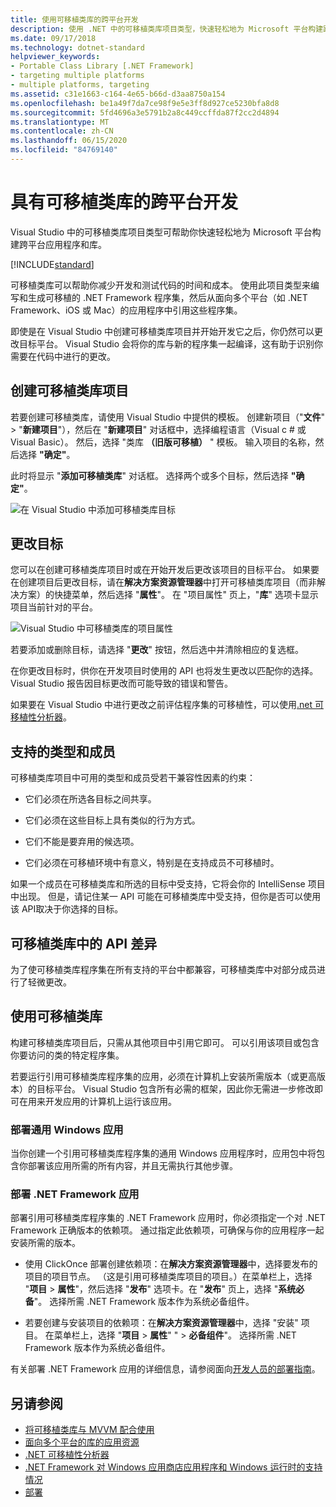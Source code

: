 ```yaml
---
title: 使用可移植类库的跨平台开发
description: 使用 .NET 中的可移植类库项目类型，快速轻松地为 Microsoft 平台构建跨平台应用程序和库。
ms.date: 09/17/2018
ms.technology: dotnet-standard
helpviewer_keywords:
- Portable Class Library [.NET Framework]
- targeting multiple platforms
- multiple platforms, targeting
ms.assetid: c31e1663-c164-4e65-b66d-d3aa8750a154
ms.openlocfilehash: be1a49f7da7ce98f9e5e3ff8d927ce5230bfa8d8
ms.sourcegitcommit: 5fd4696a3e5791b2a8c449ccffda87f2cc2d4894
ms.translationtype: MT
ms.contentlocale: zh-CN
ms.lasthandoff: 06/15/2020
ms.locfileid: "84769140"
---
```

# <a name="cross-platform-development-with-the-portable-class-library"></a>具有可移植类库的跨平台开发

Visual Studio 中的可移植类库项目类型可帮助你快速轻松地为 Microsoft 平台构建跨平台应用程序和库。

[!INCLUDE[standard](../../../includes/pcl-to-standard.md)]

可移植类库可以帮助你减少开发和测试代码的时间和成本。 使用此项目类型来编写和生成可移植的 .NET Framework 程序集，然后从面向多个平台（如 .NET Framework、iOS 或 Mac）的应用程序中引用这些程序集。

即使是在 Visual Studio 中创建可移植类库项目并开始开发它之后，你仍然可以更改目标平台。 Visual Studio 会将你的库与新的程序集一起编译，这有助于识别你需要在代码中进行的更改。

## <a name="create-a-portable-class-library-project"></a>创建可移植类库项目

若要创建可移植类库，请使用 Visual Studio 中提供的模板。 创建新项目（"**文件**"  >  "**新建项目**"），然后在 "**新建项目**" 对话框中，选择编程语言（Visual c # 或 Visual Basic）。 然后，选择 "类库 **（旧版可移植）** " 模板。 输入项目的名称，然后选择 **"确定"**。

此时将显示 "**添加可移植类库**" 对话框。 选择两个或多个目标，然后选择 **"确定"**。

![在 Visual Studio 中添加可移植类库目标](media/add-portable-class-library.png)

## <a name="change-targets"></a>更改目标

您可以在创建可移植类库项目时或在开始开发后更改该项目的目标平台。 如果要在创建项目后更改目标，请在**解决方案资源管理器**中打开可移植类库项目（而非解决方案）的快捷菜单，然后选择 "**属性**"。 在 "项目属性" 页上，"**库**" 选项卡显示项目当前针对的平台。

![Visual Studio 中可移植类库的项目属性](media/pcl-project-properties.png)

若要添加或删除目标，请选择 "**更改**" 按钮，然后选中并清除相应的复选框。

在你更改目标时，供你在开发项目时使用的 API 也将发生更改以匹配你的选择。 Visual Studio 报告因目标更改而可能导致的错误和警告。

如果要在 Visual Studio 中进行更改之前评估程序集的可移植性，可以使用[.net 可移植性分析器](https://marketplace.visualstudio.com/items?itemName=ConnieYau.NETPortabilityAnalyzer)。

## <a name="supported-types-and-members"></a>支持的类型和成员

可移植类库项目中可用的类型和成员受若干兼容性因素的约束：

- 它们必须在所选各目标之间共享。

- 它们必须在这些目标上具有类似的行为方式。

- 它们不能是要弃用的候选项。

- 它们必须在可移植环境中有意义，特别是在支持成员不可移植时。

如果一个成员在可移植类库和所选的目标中受支持，它将会你的 IntelliSense 项目中出现。 但是，请记住某一 API 可能在可移植类库中受支持，但你是否可以使用该 API ​​取决于你选择的目标。

## <a name="api-differences-in-the-portable-class-library"></a>可移植类库中的 API 差异

为了使可移植类库程序集在所有支持的平台中都兼容，可移植类库中对部分成员进行了轻微更改。

## <a name="use-the-portable-class-library"></a>使用可移植类库

构建可移植类库项目后，只需从其他项目中引用它即可。 可以引用该项目或包含你要访问的类的特定程序集。

若要运行引用可移植类库程序集的应用，必须在计算机上安装所需版本（或更高版本）的目标平台。 Visual Studio 包含所有必需的框架，因此你无需进一步修改即可在用来开发应用的计算机上运行该应用。

### <a name="deploy-a-universal-windows-app"></a>部署通用 Windows 应用

当你创建一个引用可移植类库程序集的通用 Windows 应用程序时，应用包中将包含你部署该应用所需的所有内容，并且无需执行其他步骤。

### <a name="deploy-a-net-framework-app"></a>部署 .NET Framework 应用

部署引用可移植类库程序集的 .NET Framework 应用时，你必须指定一个对 .NET Framework 正确版本的依赖项。 通过指定此依赖项，可确保与你的应用程序一起安装所需的版本。

- 使用 ClickOnce 部署创建依赖项：在**解决方案资源管理器**中，选择要发布的项目的项目节点。 （这是引用可移植类库项目的项目。）在菜单栏上，选择 "**项目**  >  **属性**"，然后选择 "**发布**" 选项卡。在 "**发布**" 页上，选择 "**系统必备**"。 选择所需 .NET Framework 版本作为系统必备组件。

- 若要创建与安装项目的依赖项：在**解决方案资源管理器**中，选择 "安装" 项目。 在菜单栏上，选择 "**项目**  >  **属性**" "  >  **必备组件**"。 选择所需 .NET Framework 版本作为系统必备组件。

有关部署 .NET Framework 应用的详细信息，请参阅面向[开发人员的部署指南](../../framework/deployment/deployment-guide-for-developers.md)。

## <a name="see-also"></a>另请参阅

- [将可移植类库与 MVVM 配合使用](using-portable-class-library-with-model-view-view-model.md)
- [面向多个平台的库的应用资源](app-resources-for-libraries-that-target-multiple-platforms.md)
- [.NET 可移植性分析器](https://marketplace.visualstudio.com/items?itemName=ConnieYau.NETPortabilityAnalyzer)
- [.NET Framework 对 Windows 应用商店应用程序和 Windows 运行时的支持情况](support-for-windows-store-apps-and-windows-runtime.md)
- [部署](../../framework/deployment/net-framework-applications.md)
